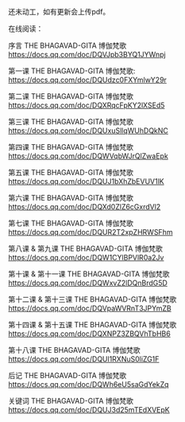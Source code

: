 还未动工，如有更新会上传pdf。

在线阅读：

序言 THE BHAGAVAD-GITA 博伽梵歌 https://docs.qq.com/doc/DQVJpb3BYQ1JYWnpj

第一课 THE BHAGAVAD-GITA 博伽梵歌: https://docs.qq.com/doc/DQUdzc0FXYmlwY29r

第二课 THE BHAGAVAD-GITA 博伽梵歌 https://docs.qq.com/doc/DQXRqcFpKY2lXSEd5

第三课 THE BHAGAVAD-GITA 博伽梵歌 https://docs.qq.com/doc/DQUxuSllqWUhDQkNC

第四课 THE BHAGAVAD-GITA 博伽梵歌 https://docs.qq.com/doc/DQWVqbWJrQlZwaEpk

第五课 THE BHAGAVAD-GITA 博伽梵歌 https://docs.qq.com/doc/DQUJ1bXhZbEVUV1lK

第六课 THE BHAGAVAD-GITA 博伽梵歌 https://docs.qq.com/doc/DQXd0ZlZ6cGxrdVl2

第七课 THE BHAGAVAD-GITA 博伽梵歌 https://docs.qq.com/doc/DQUR2T2xpZHRWSFhm

第八课 & 第九课 THE BHAGAVAD-GITA 博伽梵歌 https://docs.qq.com/doc/DQW1CYlBPVlR0a2Jv

第十课 & 第十一课 THE BHAGAVAD-GITA 博伽梵歌 https://docs.qq.com/doc/DQWxvZ2lDQnBrdG5D

第十二课 & 第十三课 THE BHAGAVAD-GITA 博伽梵歌 https://docs.qq.com/doc/DQVpaWVRnT3JPYmZB

第十四课 & 第十五课 THE BHAGAVAD-GITA 博伽梵歌 https://docs.qq.com/doc/DQXNPZ3ZBQVhTbHB6

第十八课 THE BHAGAVAD-GITA 博伽梵歌 https://docs.qq.com/doc/DQUl1RXNuS0liZG1F

后记 THE BHAGAVAD-GITA 博伽梵歌 https://docs.qq.com/doc/DQWh6eU5saGdYekZq

关键词 THE BHAGAVAD-GITA 博伽梵歌 https://docs.qq.com/doc/DQUJ3d25mTEdXVEpK
